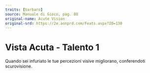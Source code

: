 ```yaml
---
traits: [barbaro]
source: Manuale di Gioco, pag. 88
original-name: Acute Vision
original-srd: https://2e.aonprd.com/Feats.aspx?ID=130
---
```


# Vista Acuta - Talento 1

Quando sei infuriato le tue percezioni visive migliorano, conferendoti
scurovisione.

